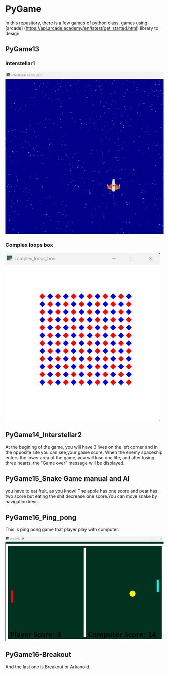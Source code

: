 # PyGame
In this repasitory, there is a few games of python class. 
games using [arcade] (https://api.arcade.academy/en/latest/get_started.html) library to design.

## PyGame13
### Interstellar1
![Interstellar Image](PyGame13_Interstellar1\Interstellar.png)

### Complex loops box
![_complexloops_](PyGame13_Interstellar1\complexloops.png)

## PyGame14_Interstellar2
At the begining of the game, you will have 3 lives on the left corner and in the opposite site you can see,your game score.
When the enemy spaceship enters the lower area of ​​the game, you will lose one life, and after losing three hearts, the "Game over" message will be displayed.

## PyGame15_Snake Game manual and AI
you have to eat fruit, as you know!
The apple has one score and pear has two score but eating the shit decrease one score.You can move snake by navigation keys.

## PyGame16_Ping_pong
This is ping pong game that player play with computer.

![_pingpong_](PyGame16_Breakout,Pong\Pong\pingpong.png)

## PyGame16-Breakout 

And the last one is Breakout or Arkanoid.

